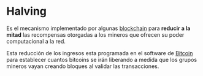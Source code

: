 # Halving

Es el mecanismo implementado por algunas [blockchain] para **reducir a la mitad** las recompensas otorgadas a los
mineros que ofrecen su poder computacional a la red.

Esta reducción de los ingresos esta programada en el software de [Bitcoin] para establecer cuantos bitcoins se irán
liberando a medida que los grupos mineros vayan creando bloques al validar las transacciones.

[blockchain]: /blockchain/
[bitcoin]: /bitcoin/
